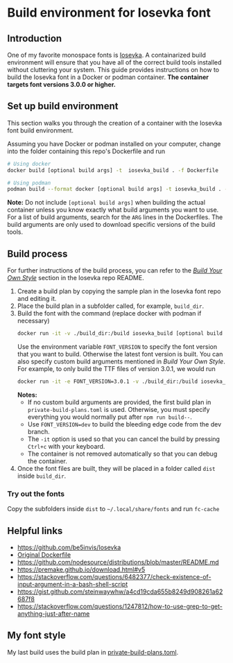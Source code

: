 # Build environment for Iosevka font

## Introduction

One of my favorite monospace fonts is
[Iosevka](https://github.com/be5invis/Iosevka). A containarized build
environment will ensure that you have all of the correct build tools installed
without cluttering your system. This guide provides instructions on how to build
the Iosevka font in a Docker or podman container. **The container targets font
versions 3.0.0 or higher.**

## Set up build environment

This section walks you through the creation of a container with the Iosevka font
build environment.

Assuming you have Docker or podman installed on your computer, change into the
folder containing this repo's Dockerfile and run
```sh
# Using docker
docker build [optional build args] -t  iosevka_build . -f Dockerfile

# Using podman
podman build --format docker [optional build args] -t iosevka_build . -f Dockerfile
```

**Note:** Do not include `[optional build args]` when building the actual
container unless you know exactly what build arguments you want to use. For a
list of build arguments, search for the `ARG` lines in the Dockerfiles. The
build arguments are only used to download specific versions of the build
tools.

## Build process

For further instructions of the build process, you can refer to the [*Build Your
Own Style*](https://github.com/be5invis/Iosevka#build-your-own-style) section in
the Iosevka repo README.

1. Create a build plan by copying the sample plan in the Iosevka font repo and
   editing it.
1. Place the build plan in a subfolder called, for example, `build_dir`.
1. Build the font with the command (replace docker with podman if necessary)
    ```sh
    docker run -it -v ./build_dir:/build iosevka_build [optional build args]
    ```
    Use the environment variable `FONT_VERSION` to specify the font version
    that you want to build. Otherwise the latest font version is built. You
    can also specify custom build arguments mentioned in *Build Your Own
    Style*. For example, to only build the TTF files of version 3.0.1, we
    would run
    ```sh
    docker run -it -e FONT_VERSION=3.0.1 -v ./build_dir:/build iosevka_build ttf::iosevka-custom
    ```
    **Notes:**
    - If no custom build arguments are provided, the first build plan in
      `private-build-plans.toml` is used. Otherwise, you must specify
      everything you would normally put after `npm run build--`.
    - Use `FONT_VERSION=dev` to build the bleeding edge code from the dev
      branch.
    - The `-it` option is used so that you can cancel the build by pressing `Ctrl+c` with your keyboard.
    - The container is not removed automatically so that you can debug the
      container.
1. Once the font files are built, they will be placed in a folder called
   `dist` inside `build_dir`.

### Try out the fonts

Copy the subfolders inside `dist` to `~/.local/share/fonts` and run `fc-cache`

## Helpful links

- https://github.com/be5invis/Iosevka
- [Original Dockerfile](https://gist.github.com/tasuten/0431d8af3e7b5ad5bc5347ce2d7045d7)
- https://github.com/nodesource/distributions/blob/master/README.md
- https://premake.github.io/download.html#v5
- https://stackoverflow.com/questions/6482377/check-existence-of-input-argument-in-a-bash-shell-script
- https://gist.github.com/steinwaywhw/a4cd19cda655b8249d908261a62687f8
- https://stackoverflow.com/questions/1247812/how-to-use-grep-to-get-anything-just-after-name

## My font style

My last build uses the build plan in
[private-build-plans.toml](./private-build-plans.toml).
